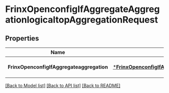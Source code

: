 # FrinxOpenconfigIfAggregateAggregationlogicaltopAggregationRequest

## Properties
Name | Type | Description | Notes
------------ | ------------- | ------------- | -------------
**FrinxOpenconfigIfAggregateaggregation** | [***FrinxOpenconfigIfAggregateAggregationlogicaltopAggregation**](frinx.openconfig.if.aggregate.aggregationlogicaltop.Aggregation.md) |  | [optional] [default to null]

[[Back to Model list]](../README.md#documentation-for-models) [[Back to API list]](../README.md#documentation-for-api-endpoints) [[Back to README]](../README.md)


